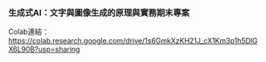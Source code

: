 ### 生成式AI：文字與圖像生成的原理與實務期末專案

Colab連結：https://colab.research.google.com/drive/1s6GmkXzKH21J_cX1Km3p1h5DlGX6L90B?usp=sharing
